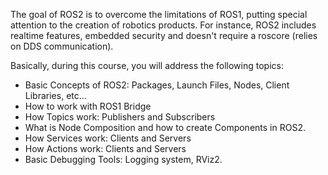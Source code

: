 
The goal of ROS2 is to overcome the limitations of ROS1, putting special attention to the creation of robotics products. For instance, ROS2 includes realtime features, embedded security and doesn't require a roscore (relies on DDS communication).


Basically, during this course, you will address the following topics:

- Basic Concepts of ROS2: Packages, Launch Files, Nodes, Client Libraries, etc...
- How to work with ROS1 Bridge
- How Topics work: Publishers and Subscribers
- What is Node Composition and how to create Components in ROS2.
- How Services work: Clients and Servers
- How Actions work: Clients and Servers
- Basic Debugging Tools: Logging system, RViz2.